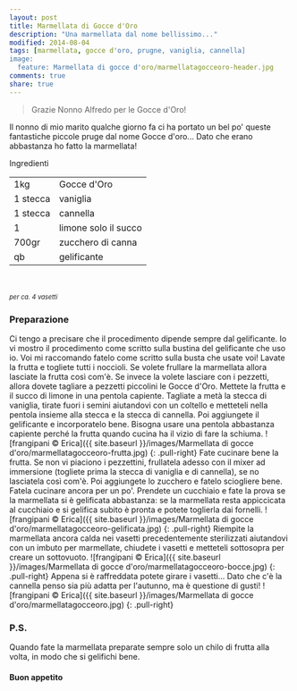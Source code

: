 ```yaml
---
layout: post
title: Marmellata di Gocce d'Oro
description: "Una marmellata dal nome bellissimo..."
modified: 2014-08-04
tags: [marmellata, gocce d'oro, prugne, vaniglia, cannella]
image:
  feature: Marmellata di gocce d'oro/marmellatagocceoro-header.jpg
comments: true
share: true
---
```


> Grazie Nonno Alfredo per le Gocce d'Oro!

Il nonno di mio marito qualche giorno fa ci ha portato un bel po' queste fantastiche piccole pruge dal nome Gocce d'oro... Dato che erano abbastanza ho fatto la marmellata!


<div class="ingredients">
  <div class="ingredients-title">Ingredienti</div>
  <table>
    <tbody>
      <tr>
        <td>1kg</td>
        <td>Gocce d'Oro</td>
      </tr>
      <tr>
        <td>1 stecca</td>
        <td>vaniglia</td>
      </tr>
      <tr>
        <td>1 stecca</td>
        <td>cannella</td>
      </tr>
      <tr>
        <td>1</td>
        <td>limone solo il succo</td>
      </tr>
      <tr>
        <td>700gr</td>
        <td>zucchero di canna</td>  
      </tr>
      <tr>
        <td>qb</td>
        <td>gelificante</td>        
      </tr>
    </tbody>
  </table>
  <br></br>
  <i class="pull-right" style="font-size: 80%;">per ca. 4 vasetti</i>
</div>


<h3>
  <font color="grey">
    <i class="icon-cogs"></i>
  </font> Preparazione
</h3>

Ci tengo a precisare che il procedimento dipende sempre dal gelificante. Io vi mostro il procedimento come scritto sulla bustina del gelificante che uso io. Voi mi raccomando fatelo come scritto sulla busta che usate voi!
Lavate la frutta e togliete tutti i noccioli. Se volete frullare la marmellata allora lasciate la frutta così com'è. Se invece la volete lasciare con i pezzetti, allora dovete tagliare a pezzetti piccolini le Gocce d'Oro.
Mettete la frutta e il succo di limone in una pentola capiente. Tagliate a metà la stecca di vaniglia, tirate fuori i semini aiutandovi con un coltello e metteteli nella pentola insieme alla stecca e la stecca di cannella. Poi aggiungete il gelificante e incorporatelo bene. Bisogna usare una pentola abbastanza capiente perché la frutta quando cucina ha il vizio di fare la schiuma.
![frangipani © Erica]({{ site.baseurl }}/images/Marmellata di gocce d'oro/marmellatagocceoro-frutta.jpg)
{: .pull-right}
Fate cucinare bene la frutta. Se non vi piaciono i pezzettini, frullatela adesso con il mixer ad immersione (togliete prima la stecca di vaniglia e di cannella), se no lasciatela così com'è. Poi aggiungete lo zucchero e fatelo sciogliere bene.
Fatela cucinare ancora per un po'. Prendete un cucchiaio e fate la prova se la marmellata si è gelificata abbastanza: se la marmellata resta appiccicata al cucchiaio e si gelifica subito è pronta e potete toglierla dai fornelli.
![frangipani © Erica]({{ site.baseurl }}/images/Marmellata di gocce d'oro/marmellatagocceoro-gelificata.jpg)
{: .pull-right}
Riempite la marmellata ancora calda nei vasetti precedentemente sterilizzati aiutandovi con un imbuto per marmellate, chiudete i vasetti e metteteli sottosopra per creare un sottovuoto.
![frangipani © Erica]({{ site.baseurl }}/images/Marmellata di gocce d'oro/marmellatagocceoro-bocce.jpg)
{: .pull-right}
Appena si è raffreddata potete girare i vasetti... Dato che c'è la cannella penso sia più adatta per l'autunno, ma è questione di gusti!
![frangipani © Erica]({{ site.baseurl }}/images/Marmellata di gocce d'oro/marmellatagocceoro.jpg)
{: .pull-right}

<h3>
  <font color="#FFCC00">
    <i class="icon-lightbulb"></i>
  </font> P.S.
</h3>

Quando fate la marmellata preparate sempre solo un chilo di frutta alla volta, in modo che si gelifichi bene.

<h4>Buon appetito
  <font color="red">
    <i class="icon-smile"></i>
  </font>
</h4>
